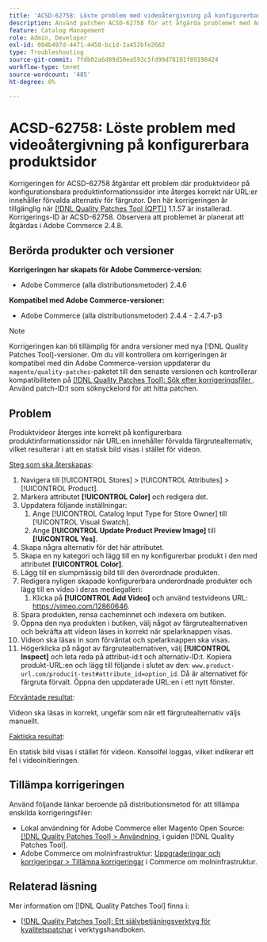 ```yaml
---
title: 'ACSD-62758: Löste problem med videoåtergivning på konfigurerbara produktsidor'
description: Använd patchen ACSD-62758 för att åtgärda problemet med Adobe Commerce där produktvideor på konfigurerbara produktinformationssidor inte återges korrekt när URL:er innehåller förinställda alternativ för färgrutor.
feature: Catalog Management
role: Admin, Developer
exl-id: 084b497d-4471-4458-bc1d-2a452bfe2662
type: Troubleshooting
source-git-commit: 7fdb02a6d89d50ea593c5fd99d78101f89198424
workflow-type: tm+mt
source-wordcount: '485'
ht-degree: 0%

---
```


# ACSD-62758: Löste problem med videoåtergivning på konfigurerbara produktsidor

Korrigeringen för ACSD-62758 åtgärdar ett problem där produktvideor på konfigurationsbara produktinformationssidor inte återges korrekt när URL:er innehåller förvalda alternativ för färgrutor. Den här korrigeringen är tillgänglig när [[!DNL Quality Patches Tool (QPT)]](/help/tools/quality-patches-tool/quality-patches-tool-to-self-serve-quality-patches.md) 1.1.57 är installerad. Korrigerings-ID är ACSD-62758. Observera att problemet är planerat att åtgärdas i Adobe Commerce 2.4.8.

## Berörda produkter och versioner

**Korrigeringen har skapats för Adobe Commerce-version:**

* Adobe Commerce (alla distributionsmetoder) 2.4.6

**Kompatibel med Adobe Commerce-versioner:**

* Adobe Commerce (alla distributionsmetoder) 2.4.4 - 2.4.7-p3

>[!NOTE]
>
>Korrigeringen kan bli tillämplig för andra versioner med nya [!DNL Quality Patches Tool]-versioner. Om du vill kontrollera om korrigeringen är kompatibel med din Adobe Commerce-version uppdaterar du `magento/quality-patches`-paketet till den senaste versionen och kontrollerar kompatibiliteten på [[!DNL Quality Patches Tool]: Sök efter korrigeringsfiler &#x200B;](https://experienceleague.adobe.com/tools/commerce-quality-patches/index.html?lang=sv-SE). Använd patch-ID:t som söknyckelord för att hitta patchen.

## Problem

Produktvideor återges inte korrekt på konfigurerbara produktinformationssidor när URL:en innehåller förvalda färgrutealternativ, vilket resulterar i att en statisk bild visas i stället för videon.

<u>Steg som ska återskapas</u>:

1. Navigera till [!UICONTROL Stores] > [!UICONTROL Attributes] > [!UICONTROL Product].
1. Markera attributet **[!UICONTROL Color]** och redigera det.
1. Uppdatera följande inställningar:
   1. Ange [!UICONTROL Catalog Input Type for Store Owner] till [!UICONTROL Visual Swatch].
   1. Ange **[!UICONTROL Update Product Preview Image]** till **[!UICONTROL Yes]**.
1. Skapa några alternativ för det här attributet.
1. Skapa en ny kategori och lägg till en ny konfigurerbar produkt i den med attributet **[!UICONTROL Color]**.
1. Lägg till en slumpmässig bild till den överordnade produkten.
1. Redigera nyligen skapade konfigurerbara underordnade produkter och lägg till en video i deras mediegalleri:
   1. Klicka på **[!UICONTROL Add Video]** och använd testvideons URL: https://vimeo.com/12860646.
1. Spara produkten, rensa cacheminnet och indexera om butiken.
1. Öppna den nya produkten i butiken, välj något av färgrutealternativen och bekräfta att videon läses in korrekt när spelarknappen visas.
1. Videon ska läsas in som förväntat och spelarknappen ska visas.
1. Högerklicka på något av färgrutealternativen, välj **[!UICONTROL Inspect]** och leta reda på attribut-id:t och alternativ-ID:t. Kopiera produkt-URL:en och lägg till följande i slutet av den: `www.product-url.com/producit-test#attribute_id=option_id`. Då är alternativet för färgruta förvalt. Öppna den uppdaterade URL:en i ett nytt fönster.

<u>Förväntade resultat</u>:

Videon ska läsas in korrekt, ungefär som när ett färgrutealternativ väljs manuellt.

<u>Faktiska resultat</u>:

En statisk bild visas i stället för videon. Konsolfel loggas, vilket indikerar ett fel i videoinitieringen.

## Tillämpa korrigeringen

Använd följande länkar beroende på distributionsmetod för att tillämpa enskilda korrigeringsfiler:

* Lokal användning för Adobe Commerce eller Magento Open Source: [[!DNL Quality Patches Tool] > Användning &#x200B;](/help/tools/quality-patches-tool/usage.md) i guiden [!DNL Quality Patches Tool].
* Adobe Commerce om molninfrastruktur: [Uppgraderingar och korrigeringar > Tillämpa korrigeringar](https://experienceleague.adobe.com/docs/commerce-cloud-service/user-guide/develop/upgrade/apply-patches.html?lang=sv-SE) i Commerce om molninfrastruktur.


## Relaterad läsning

Mer information om [!DNL Quality Patches Tool] finns i:

* [[!DNL Quality Patches Tool]: Ett självbetjäningsverktyg för kvalitetspatchar](/help/tools/quality-patches-tool/quality-patches-tool-to-self-serve-quality-patches.md) i verktygshandboken.

